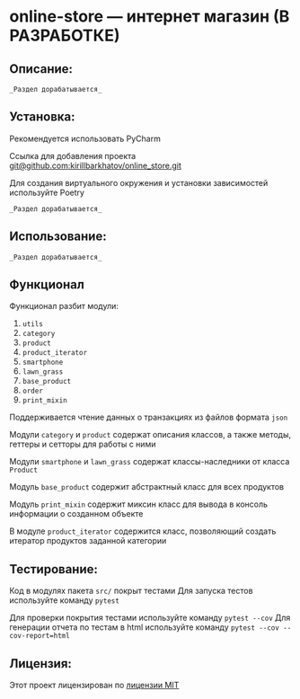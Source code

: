 # online-store — интернет магазин (В РАЗРАБОТКЕ)

## Описание:

`_Раздел дорабатывается_`

## Установка:

Рекомендуется использовать PyCharm

Ссылка для добавления проекта
[git@github.com:kirillbarkhatov/online_store.git]()

Для создания виртуального окружения и установки зависимостей используйте Poetry

`_Раздел дорабатывается_`

## Использование:

`_Раздел дорабатывается_`

## Функционал

Функционал разбит модули:
1. `utils`
2. `category`
3. `product`
4. `product_iterator`
5. `smartphone`
6. `lawn_grass`
7. `base_product`
8. `order`
9. `print_mixin`


Поддерживается чтение данных о транзакциях из файлов формата `json`

Модули `category` и `product` содержат описания классов, а также методы, геттеры и сетторы для работы с ними

Модули `smartphone` и `lawn_grass` содержат классы-наследники от класса `Product`

Модуль `base_product` содержит абстрактный класс для всех продуктов

Модуль `print_mixin` содержит миксин класс для вывода в консоль информации о созданном объекте 

В модуле `product_iterator` содержится класс, позволяющий создать итератор продуктов заданной категории

## Тестирование:

Код в модулях пакета `src/` покрыт тестами
Для запуска тестов используйте команду `pytest`

Для проверки покрытия тестами используйте команду `pytest --cov`
Для генерации отчета по тестам в html используйте команду `pytest --cov --cov-report=html`


## Лицензия:

Этот проект лицензирован по [лицензии MIT](LICENSE)